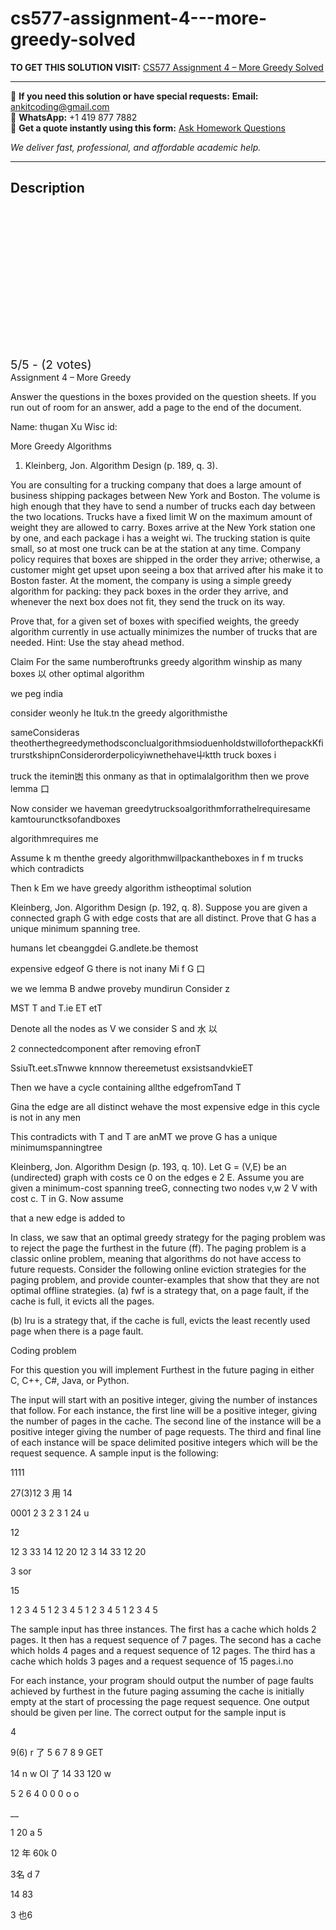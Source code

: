 # cs577-assignment-4---more-greedy-solved
**TO GET THIS SOLUTION VISIT:** [CS577 Assignment 4 – More Greedy Solved](https://www.ankitcodinghub.com/product/cs577-solved-4/)


---

📩 **If you need this solution or have special requests:** **Email:** ankitcoding@gmail.com  
📱 **WhatsApp:** +1 419 877 7882  
📄 **Get a quote instantly using this form:** [Ask Homework Questions](https://www.ankitcodinghub.com/services/ask-homework-questions/)

*We deliver fast, professional, and affordable academic help.*

---

<h2>Description</h2>



<div class="kk-star-ratings kksr-auto kksr-align-center kksr-valign-top" data-payload="{&quot;align&quot;:&quot;center&quot;,&quot;id&quot;:&quot;120288&quot;,&quot;slug&quot;:&quot;default&quot;,&quot;valign&quot;:&quot;top&quot;,&quot;ignore&quot;:&quot;&quot;,&quot;reference&quot;:&quot;auto&quot;,&quot;class&quot;:&quot;&quot;,&quot;count&quot;:&quot;2&quot;,&quot;legendonly&quot;:&quot;&quot;,&quot;readonly&quot;:&quot;&quot;,&quot;score&quot;:&quot;5&quot;,&quot;starsonly&quot;:&quot;&quot;,&quot;best&quot;:&quot;5&quot;,&quot;gap&quot;:&quot;4&quot;,&quot;greet&quot;:&quot;Rate this product&quot;,&quot;legend&quot;:&quot;5\/5 - (2 votes)&quot;,&quot;size&quot;:&quot;24&quot;,&quot;title&quot;:&quot;CS577 Assignment 4 – More Greedy Solved&quot;,&quot;width&quot;:&quot;138&quot;,&quot;_legend&quot;:&quot;{score}\/{best} - ({count} {votes})&quot;,&quot;font_factor&quot;:&quot;1.25&quot;}">

<div class="kksr-stars">

<div class="kksr-stars-inactive">
            <div class="kksr-star" data-star="1" style="padding-right: 4px">


<div class="kksr-icon" style="width: 24px; height: 24px;"></div>
        </div>
            <div class="kksr-star" data-star="2" style="padding-right: 4px">


<div class="kksr-icon" style="width: 24px; height: 24px;"></div>
        </div>
            <div class="kksr-star" data-star="3" style="padding-right: 4px">


<div class="kksr-icon" style="width: 24px; height: 24px;"></div>
        </div>
            <div class="kksr-star" data-star="4" style="padding-right: 4px">


<div class="kksr-icon" style="width: 24px; height: 24px;"></div>
        </div>
            <div class="kksr-star" data-star="5" style="padding-right: 4px">


<div class="kksr-icon" style="width: 24px; height: 24px;"></div>
        </div>
    </div>

<div class="kksr-stars-active" style="width: 138px;">
            <div class="kksr-star" style="padding-right: 4px">


<div class="kksr-icon" style="width: 24px; height: 24px;"></div>
        </div>
            <div class="kksr-star" style="padding-right: 4px">


<div class="kksr-icon" style="width: 24px; height: 24px;"></div>
        </div>
            <div class="kksr-star" style="padding-right: 4px">


<div class="kksr-icon" style="width: 24px; height: 24px;"></div>
        </div>
            <div class="kksr-star" style="padding-right: 4px">


<div class="kksr-icon" style="width: 24px; height: 24px;"></div>
        </div>
            <div class="kksr-star" style="padding-right: 4px">


<div class="kksr-icon" style="width: 24px; height: 24px;"></div>
        </div>
    </div>
</div>


<div class="kksr-legend" style="font-size: 19.2px;">
            5/5 - (2 votes)    </div>
    </div>
Assignment 4 – More Greedy

Answer the questions in the boxes provided on the question sheets. If you run out of room for an answer, add a page to the end of the document.

Name: thugan Xu Wisc id:

More Greedy Algorithms

1. Kleinberg, Jon. Algorithm Design (p. 189, q. 3).

You are consulting for a trucking company that does a large amount of business shipping packages between New York and Boston. The volume is high enough that they have to send a number of trucks each day between the two locations. Trucks have a fixed limit W on the maximum amount of weight they are allowed to carry. Boxes arrive at the New York station one by one, and each package i has a weight wi. The trucking station is quite small, so at most one truck can be at the station at any time. Company policy requires that boxes are shipped in the order they arrive; otherwise, a customer might get upset upon seeing a box that arrived after his make it to Boston faster. At the moment, the company is using a simple greedy algorithm for packing: they pack boxes in the order they arrive, and whenever the next box does not fit, they send the truck on its way.

Prove that, for a given set of boxes with specified weights, the greedy algorithm currently in use actually minimizes the number of trucks that are needed. Hint: Use the stay ahead method.

Claim For the same numberoftrunks greedy algorithm winship as many boxes 以 other optimal algorithm

we peg india

consider weonly he ltuk.tn the greedy algorithmisthe

sameConsideras theotherthegreedymethodsconclualgorithmsioduenholdstwilloforthepackKfitrurstkshipnConsiderorderpolicyiwnethehave⼬ktth truck boxes i

truck the itemin凼 this onmany as that in optimalalgorithm then we prove lemma ⼝

Now consider we haveman greedytrucksoalgorithmforrathelrequiresame kamtourunctksofandboxes

algorithmrequires me

Assume k m thenthe greedy algorithmwillpackantheboxes in f m trucks which contradicts

Then k Em we have greedy algorithm istheoptimal solution

Kleinberg, Jon. Algorithm Design (p. 192, q. 8). Suppose you are given a connected graph G with edge costs that are all distinct. Prove that G has a unique minimum spanning tree.

humans let cbeanggdei G.andlete.be themost

expensive edgeof G there is not inany Mi f G ⼝

we we lemma B andwe proveby mundirun Consider z

MST T and T.ie ET etT

Denote all the nodes as V we consider S and ⽔ 以

2 connectedcomponent after removing efronT

SsiuTt.eet.sTnwwe knnnow thereemetust exsistsandvkieET

Then we have a cycle containing allthe edgefromTand T

Gina the edge are all distinct wehave the most expensive edge in this cycle is not in any men

This contradicts with T and T are anMT we prove G has a unique minimumspanningtree

Kleinberg, Jon. Algorithm Design (p. 193, q. 10). Let G = (V,E) be an (undirected) graph with costs ce 0 on the edges e 2 E. Assume you are given a minimum-cost spanning treeG, connecting two nodes v,w 2 V with cost c. T in G. Now assume

that a new edge is added to

In class, we saw that an optimal greedy strategy for the paging problem was to reject the page the furthest in the future (ff). The paging problem is a classic online problem, meaning that algorithms do not have access to future requests. Consider the following online eviction strategies for the paging problem, and provide counter-examples that show that they are not optimal offline strategies. (a) fwf is a strategy that, on a page fault, if the cache is full, it evicts all the pages.

(b) lru is a strategy that, if the cache is full, evicts the least recently used page when there is a page fault.

Coding problem

For this question you will implement Furthest in the future paging in either C, C++, C#, Java, or Python.

The input will start with an positive integer, giving the number of instances that follow. For each instance, the first line will be a positive integer, giving the number of pages in the cache. The second line of the instance will be a positive integer giving the number of page requests. The third and final line of each instance will be space delimited positive integers which will be the request sequence. A sample input is the following:

1111

27(3)12 3 ⽤ 14

0001 2 3 2 3 1 24 u

12

12 3 33 14 12 20 12 3 14 33 12 20

3 sor

15

1 2 3 4 5 1 2 3 4 5 1 2 3 4 5 1 2 3 4 5

The sample input has three instances. The first has a cache which holds 2 pages. It then has a request sequence of 7 pages. The second has a cache which holds 4 pages and a request sequence of 12 pages. The third has a cache which holds 3 pages and a request sequence of 15 pages.i.no

For each instance, your program should output the number of page faults achieved by furthest in the future paging assuming the cache is initially empty at the start of processing the page request sequence. One output should be given per line. The correct output for the sample input is

4

9(6) r 了 5 6 7 8 9 GET

14 n w OI 了 14 33 120 w

5 2 6 4 0 0 0 o o

__

1 20 a 5

12 年 60k 0

3名 d 7

14 83

3 也6
